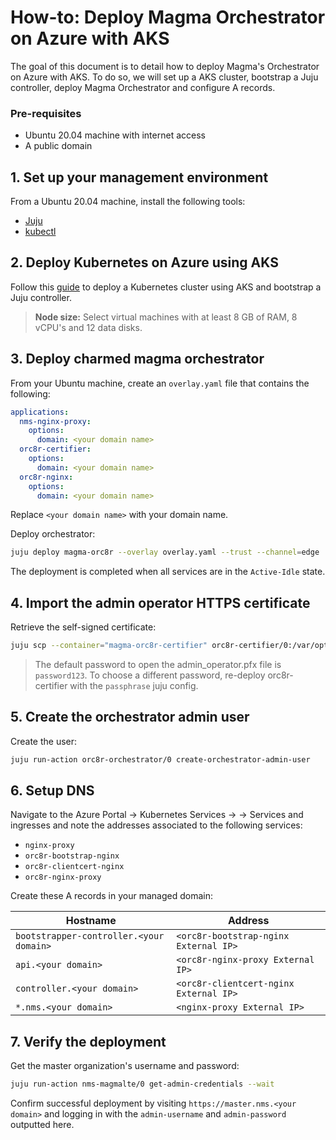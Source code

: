 # How-to: Deploy Magma Orchestrator on Azure with AKS

The goal of this document is to detail how to deploy Magma's Orchestrator on Azure with AKS. To do so,
we will set up a AKS cluster, bootstrap a Juju controller, deploy Magma Orchestrator and configure A
records.

### Pre-requisites

- Ubuntu 20.04 machine with internet access
- A public domain

## 1. Set up your management environment

From a Ubuntu 20.04 machine, install the following tools:

- [Juju](https://juju.is/docs/olm/installing-juju)
- [kubectl](https://kubernetes.io/docs/tasks/tools/install-kubectl-linux/)

## 2. Deploy Kubernetes on Azure using AKS

Follow this [guide](<https://juju.is/docs/olm/azure-kubernetes-service-(azure-aks)>) to deploy a
Kubernetes cluster using AKS and bootstrap a Juju controller.

> **Node size:** Select virtual machines with at least 8 GB of RAM, 8 vCPU's and 12 data disks.
 
## 3. Deploy charmed magma orchestrator

From your Ubuntu machine, create an `overlay.yaml` file that contains the following:

```yaml
applications:
  nms-nginx-proxy:
    options:
      domain: <your domain name>
  orc8r-certifier:
    options:
      domain: <your domain name>
  orc8r-nginx:
    options:
      domain: <your domain name>
```

Replace `<your domain name>` with your domain name.

Deploy orchestrator:

```bash
juju deploy magma-orc8r --overlay overlay.yaml --trust --channel=edge
```

The deployment is completed when all services are in the `Active-Idle` state.

## 4. Import the admin operator HTTPS certificate

Retrieve the self-signed certificate:

```bash
juju scp --container="magma-orc8r-certifier" orc8r-certifier/0:/var/opt/magma/certs/..data/admin_operator.pfx admin_operator.pfx
```

> The default password to open the admin_operator.pfx file is `password123`. To choose a different 
> password, re-deploy orc8r-certifier with the `passphrase` juju config.

## 5. Create the orchestrator admin user

Create the user:

```bash
juju run-action orc8r-orchestrator/0 create-orchestrator-admin-user
```

## 6. Setup DNS

Navigate to the Azure Portal -> Kubernetes Services -> <your cluster name> -> Services and ingresses and note the addresses associated to the
following services:

- `nginx-proxy`
- `orc8r-bootstrap-nginx`
- `orc8r-clientcert-nginx`
- `orc8r-nginx-proxy`

Create these A records in your managed domain:

| Hostname                                | Address                                |
|-----------------------------------------|----------------------------------------|
| `bootstrapper-controller.<your domain>` | `<orc8r-bootstrap-nginx External IP>`  |
| `api.<your domain>`                     | `<orc8r-nginx-proxy External IP>`      |
| `controller.<your domain>`              | `<orc8r-clientcert-nginx External IP>` |
| `*.nms.<your domain>`                   | `<nginx-proxy External IP>`            |

## 7. Verify the deployment

Get the master organization's username and password:

```bash
juju run-action nms-magmalte/0 get-admin-credentials --wait
```

Confirm successful deployment by visiting `https://master.nms.<your domain>` and logging in
with the `admin-username` and `admin-password` outputted here.
